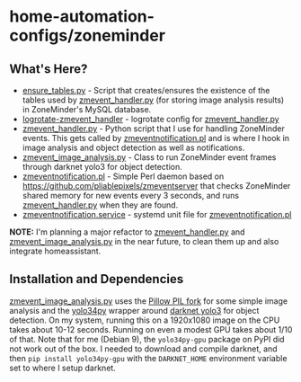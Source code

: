 # home-automation-configs/zoneminder

## What's Here?

* [ensure_tables.py](ensure_tables.py) - Script that creates/ensures the existence of the tables used by [zmevent_handler.py](zmevent_handler.py) (for storing image analysis results) in ZoneMinder's MySQL database.
* [logrotate-zmevent_handler](logrotate-zmevent_handler) - logrotate config for [zmevent_handler.py](zmevent_handler.py)
* [zmevent_handler.py](zmevent_handler.py) - Python script that I use for handling ZoneMinder events. This gets called by [zmeventnotification.pl](zmeventnotification.pl) and is where I hook in image analysis and object detection as well as notifications.
* [zmevent_image_analysis.py](zmevent_image_analysis.py) - Class to run ZoneMinder event frames through darknet yolo3 for object detection.
* [zmeventnotification.pl](zmeventnotification.pl) - Simple Perl daemon based on https://github.com/pliablepixels/zmeventserver that checks ZoneMinder shared memory for new events every 3 seconds, and runs [zmevent_handler.py](zmevent_handler.py) when they are found.
* [zmeventnotification.service](zmeventnotification.service) - systemd unit file for [zmeventnotification.pl](zmeventnotification.pl)

__NOTE:__ I'm planning a major refactor to [zmevent_handler.py](zmevent_handler.py) and [zmevent_image_analysis.py](zmevent_image_analysis.py) in the near future, to clean them up and also integrate homeassistant.

## Installation and Dependencies

[zmevent_image_analysis.py](zmevent_image_analysis.py) uses the [Pillow PIL fork](https://pillow.readthedocs.io) for some simple image analysis and the [yolo34py](https://github.com/madhawav/YOLO3-4-Py) wrapper around [darknet yolo3](https://pjreddie.com/darknet/yolo/) for object detection. On my system, running this on a 1920x1080 image on the CPU takes about 10-12 seconds. Running on even a modest GPU takes about 1/10 of that. Note that for me (Debian 9), the ``yolo34py-gpu`` package on PyPI did not work out of the box. I needed to download and compile darknet, and then ``pip install yolo34py-gpu`` with the ``DARKNET_HOME`` environment variable set to where I setup darknet.
